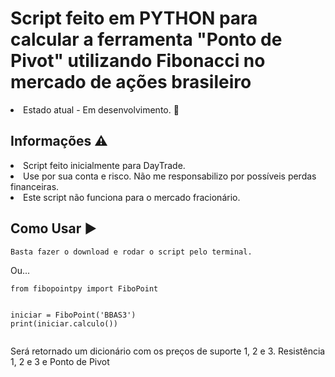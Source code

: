 <h1>Script feito em PYTHON para calcular a ferramenta "Ponto de Pivot" utilizando Fibonacci no mercado de ações brasileiro</h1>

<li>Estado atual - Em desenvolvimento. 📄
  
  
  <h2>Informações ⚠️</h2>
  
  <li>Script feito inicialmente para DayTrade.
  <li>Use por sua conta e risco. Não me responsabilizo por possíveis perdas financeiras.
  <li>Este script não funciona para o mercado fracionário.
    
  <h2>Como Usar ▶️</h2>
<pre><code>Basta fazer o download e rodar o script pelo terminal.</code></pre>

<p>Ou...</p>
<pre><code>from fibopointpy import FiboPoint

iniciar = FiboPoint('BBAS3')
print(iniciar.calculo())</code></pre>
<P>Será retornado um dicionário com os preços de suporte 1, 2 e 3. Resistência 1, 2 e 3 e Ponto de Pivot</P>
